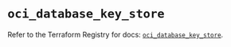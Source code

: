 # `oci_database_key_store`

Refer to the Terraform Registry for docs: [`oci_database_key_store`](https://registry.terraform.io/providers/oracle/oci/7.19.0/docs/resources/database_key_store).
